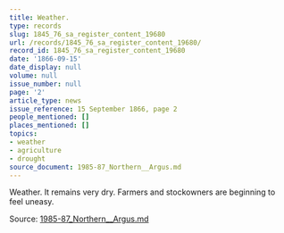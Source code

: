 ```yaml
---
title: Weather.
type: records
slug: 1845_76_sa_register_content_19680
url: /records/1845_76_sa_register_content_19680/
record_id: 1845_76_sa_register_content_19680
date: '1866-09-15'
date_display: null
volume: null
issue_number: null
page: '2'
article_type: news
issue_reference: 15 September 1866, page 2
people_mentioned: []
places_mentioned: []
topics:
- weather
- agriculture
- drought
source_document: 1985-87_Northern__Argus.md
---
```


Weather.  It remains very dry.  Farmers and stockowners are beginning to feel uneasy.

Source: [1985-87_Northern__Argus.md](/downloads/markdown/1985-87_Northern__Argus.md)
